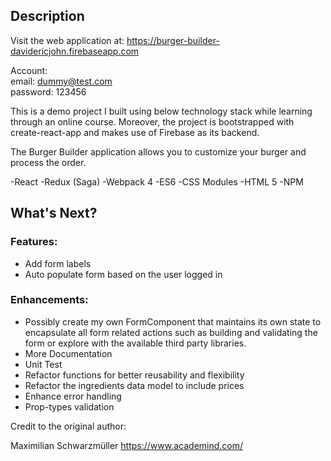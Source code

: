 ## Description

Visit the web application at: https://burger-builder-davidericjohn.firebaseapp.com

Account:  
email: dummy@test.com  
password: 123456


This is a demo project I built using below technology stack while learning through an online course. 
Moreover, the project is bootstrapped with create-react-app and makes use of Firebase as its backend.

The Burger Builder application allows you to customize your burger and process the order.

-React
-Redux (Saga)
-Webpack 4
-ES6
-CSS Modules
-HTML 5
-NPM


## What's Next?

### Features:

- Add form labels
- Auto populate form based on the user logged in

### Enhancements:

- Possibly create my own FormComponent that maintains its own state to encapsulate all form related actions such as building and validating the form or explore with the available third party libraries.
- More Documentation
- Unit Test
- Refactor functions for better reusability and flexibility
- Refactor the ingredients data model to include prices
- Enhance error handling
- Prop-types validation


Credit to the original author: 

Maximilian Schwarzmüller
https://www.academind.com/